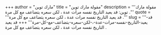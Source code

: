 +++
author = "مارك توين"
title = "مقولة مارك توين"
description = '''مقولة مارك توين: قد يعيد التاريخ نفسه مرات عدة ، لكن سعره يتضاعف مع كل مرة .'''
quote = '''قد يعيد التاريخ نفسه مرات عدة ، لكن سعره يتضاعف مع كل مرة .'''
slug = '''قد-يعيد-التاريخ-نفسه-مرات-عدة-،-لكن-سعره-يتضاعف-مع-كل-مرة'''
+++
قد يعيد التاريخ نفسه مرات عدة ، لكن سعره يتضاعف مع كل مرة .
